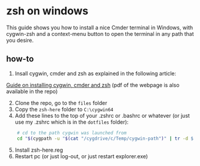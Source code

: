 # zsh on windows

This guide shows you how to install a nice Cmder terminal in Windows,
with cygwin-zsh and a context-menu button to open the terminal in
any path that you desire.

## how-to

1. Insall cygwin, cmder and zsh as explained in the following article:

[Guide on installing cygwin, cmder and zsh](https://dev.to/zinox9/installing-zsh-on-windows-37em)
(pdf of the webpage is also available in the repo)

2. Clone the repo, go to the `files` folder
3. Copy the `zsh-here` folder to `C:\cygwin64`
4. Add these lines to the top of your .zshrc or .bashrc or whatever
(or just use my .zshrc which is in the `dotfiles` folder):

```bash
    # cd to the path cygwin was launched from
    cd "$(cygpath -u "$(cat "/cygdrive/c/Temp/cygwin-path")" | tr -d $'\r')"
```

5. Install zsh-here.reg
6. Restart pc (or just log-out, or just restart explorer.exe)
